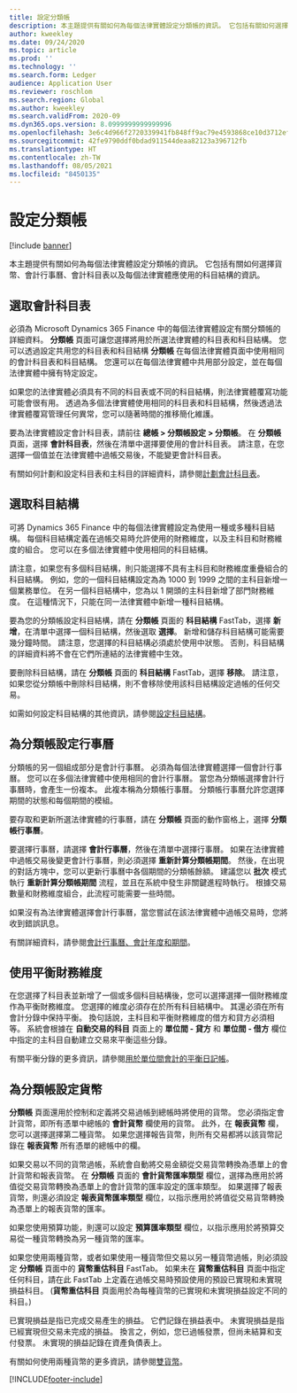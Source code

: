 ```yaml
---
title: 設定分類帳
description: 本主題提供有關如何為每個法律實體設定分類帳的資訊。 它包括有關如何選擇貨幣、會計行事曆、會計科目表以及每個法律實體應使用的科目結構的資訊。
author: kweekley
ms.date: 09/24/2020
ms.topic: article
ms.prod: ''
ms.technology: ''
ms.search.form: Ledger
audience: Application User
ms.reviewer: roschlom
ms.search.region: Global
ms.author: kweekley
ms.search.validFrom: 2020-09
ms.dyn365.ops.version: 8.0999999999999996
ms.openlocfilehash: 3e6c4d966f2720339941fb848ff9ac79e4593868ce10d3712efbb1ad18a9ceea
ms.sourcegitcommit: 42fe9790ddf0bdad911544deaa82123a396712fb
ms.translationtype: HT
ms.contentlocale: zh-TW
ms.lasthandoff: 08/05/2021
ms.locfileid: "8450135"
---
```

# <a name="configure-ledgers"></a>設定分類帳

[!include [banner](../includes/banner.md)]

本主題提供有關如何為每個法律實體設定分類帳的資訊。 它包括有關如何選擇貨幣、會計行事曆、會計科目表以及每個法律實體應使用的科目結構的資訊。

## <a name="selecting-the-chart-of-accounts"></a>選取會計科目表

必須為 Microsoft Dynamics 365 Finance 中的每個法律實體設定有關分類帳的詳細資料。 **分類帳** 頁面可讓您選擇將用於所選法律實體的科目表和科目結構。 您可以透過設定共用您的科目表和科目結構 **分類帳** 在每個法律實體頁面中使用相同的會計科目表和科目結構。 您還可以在每個法律實體中共用部分設定，並在每個法律實體中擁有特定設定。

如果您的法律實體必須具有不同的科目表或不同的科目結構，則法律實體覆寫功能可能會很有用。 透過為多個法律實體使用相同的科目表和科目結構，然後透過法律實體覆寫管理任何異常，您可以隨著時間的推移簡化維護。

要為法律實體設定會計科目表，請前往 **總帳 \> 分類帳設定 \> 分類帳**。 在 **分類帳** 頁面，選擇 **會計科目表**，然後在清單中選擇要使用的會計科目表。 請注意，在您選擇一個值並在法律實體中過帳交易後，不能變更會計科目表。

有關如何計劃和設定科目表和主科目的詳細資料，請參閱[計劃會計科目表](plan-chart-of-accounts.md)。

## <a name="selecting-account-structures"></a>選取科目結構

可將 Dynamics 365 Finance 中的每個法律實體設定為使用一種或多種科目結構。 每個科目結構定義在過帳交易時允許使用的財務維度，以及主科目和財務維度的組合。 您可以在多個法律實體中使用相同的科目結構。

請注意，如果您有多個科目結構，則只能選擇不具有主科目和財務維度重疊組合的科目結構。 例如，您的一個科目結構設定為為 1000 到 1999 之間的主科目新增一個業務單位。 在另一個科目結構中，您為以 1 開頭的主科目新增了部門財務維度。 在這種情況下，只能在同一法律實體中新增一種科目結構。

要為您的分類帳設定科目結構，請在 **分類帳** 頁面的 **科目結構** FastTab，選擇 **新增**，在清單中選擇一個科目結構，然後選取 **選擇**。 新增和儲存科目結構可能需要幾分鐘時間。 請注意，您選擇的科目結構必須處於使用中狀態。 否則，科目結構的詳細資料將不會在它們所連結的法律實體中生效。

要刪除科目結構，請在 **分類帳** 頁面的 **科目結構** FastTab，選擇 **移除**。 請注意，如果您從分類帳中刪除科目結構，則不會移除使用該科目結構設定過帳的任何交易。

如需如何設定科目結構的其他資訊，請參閱[設定科目結構](configure-account-structures.md)。

## <a name="configuring-calendars-for-the-ledger"></a>為分類帳設定行事曆

分類帳的另一個組成部分是會計行事曆。 必須為每個法律實體選擇一個會計行事曆。 您可以在多個法律實體中使用相同的會計行事曆。 當您為分類帳選擇會計行事曆時，會產生一份複本。 此複本稱為分類帳行事曆。 分類帳行事曆允許您選擇期間的狀態和每個期間的模組。

要存取和更新所選法律實體的行事曆，請在 **分類帳** 頁面的動作窗格上，選擇 **分類帳行事曆**。

要選擇行事曆，請選擇 **會計行事曆**，然後在清單中選擇行事曆。 如果在法律實體中過帳交易後變更會計行事曆，則必須選擇 **重新計算分類帳期間**。 然後，在出現的對話方塊中，您可以更新行事曆中各個期間的分類帳餘額。 建議您以 **批次** 模式執行 **重新計算分類帳期間** 流程，並且在系統中發生非關鍵進程時執行。 根據交易數量和財務維度組合，此流程可能需要一些時間。

如果沒有為法律實體選擇會計行事曆，當您嘗試在該法律實體中過帳交易時，您將收到錯誤訊息。

有關詳細資料，請參閱[會計行事曆、會計年度和期間](../budgeting/fiscal-calendars-fiscal-years-periods.md)。

## <a name="using-a-balancing-financial-dimension"></a>使用平衡財務維度

在您選擇了科目表並新增了一個或多個科目結構後，您可以選擇選擇一個財務維度作為平衡財務維度。 您選擇的維度必須存在於所有科目結構中。 其還必須在所有會計分錄中保持平衡。 換句話說，主科目和平衡財務維度的借方和貸方必須相等。 系統會根據在 **自動交易的科目** 頁面上的 **單位間 - 貸方** 和 **單位間 - 借方** 欄位中指定的主科目自動建立交易來平衡這些分錄。

有關平衡分錄的更多資訊，請參閱[用於單位間會計的平衡日記帳](example-balanced-journals-interunit-accounting.md)。

## <a name="configuring-currencies-for-the-ledger"></a>為分類帳設定貨幣

**分類帳** 頁面還用於控制和定義將交易過帳到總帳時將使用的貨幣。 您必須指定會計貨幣，即所有憑單中總帳的 **會計貨幣** 欄使用的貨幣。 此外，在 **報表貨幣** 欄，您可以選擇選擇第二種貨幣。 如果您選擇報告貨幣，則所有交易都將以該貨幣記錄在 **報表貨幣** 所有憑單的總帳中的欄。

如果交易以不同的貨幣過帳，系統會自動將交易金額從交易貨幣轉換為憑單上的會計貨幣和報表貨幣。 在 **分類帳** 頁面的 **會計貨幣匯率類型** 欄位，選擇為應用於將值從交易貨幣轉換為憑單上的會計貨幣的匯率設定的匯率類型。 如果選擇了報表貨幣，則還必須設定 **報表貨幣匯率類型** 欄位，以指示應用於將值從交易貨幣轉換為憑單上的報表貨幣的匯率。

如果您使用預算功能，則還可以設定 **預算匯率類型** 欄位，以指示應用於將預算交易從一種貨幣轉換為另一種貨幣的匯率。

如果您使用兩種貨幣，或者如果使用一種貨幣但交易以另一種貨幣過帳，則必須設定 **分類帳** 頁面中的 **貨幣重估科目** FastTab。 如果未在 **貨幣重估科目** 頁面中指定任何科目，請在此 FastTab 上定義在過帳交易時預設使用的預設已實現和未實現損益科目。 (**貨幣重估科目** 頁面用於為每種貨幣的已實現和未實現損益設定不同的科目。)

已實現損益是指已完成交易產生的損益。 它們記錄在損益表中。 未實現損益是指已經實現但交易未完成的損益。 換言之，例如，您已過帳發票，但尚未結算和支付發票。 未實現的損益記錄在資產負債表上。

有關如何使用兩種貨幣的更多資訊，請參閱[雙貨幣](dual-currency.md)。


[!INCLUDE[footer-include](../../includes/footer-banner.md)]